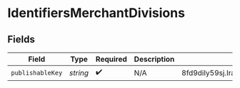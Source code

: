 # IdentifiersMerchantDivisions


## Fields

| Field                                                                                      | Type                                                                                       | Required                                                                                   | Description                                                                                | Example                                                                                    |
| ------------------------------------------------------------------------------------------ | ------------------------------------------------------------------------------------------ | ------------------------------------------------------------------------------------------ | ------------------------------------------------------------------------------------------ | ------------------------------------------------------------------------------------------ |
| `publishableKey`                                                                           | *string*                                                                                   | :heavy_check_mark:                                                                         | N/A                                                                                        | 8fd9diIy59sj.IraJdeIgmdsO.fd233434fg2c616cgo932aa6e1e4fc627a9385045gr395222a127gi93c595rg4 |